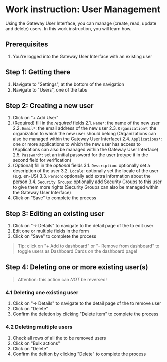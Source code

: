 # Work instruction: User Management

Using the Gateway User Interface, you can manage (create, read, update and delete) users. In this work instruction, you will learn how.

## Prerequisites

1. You're logged into the Gateway User Interface with an existing user

## Step 1: Getting there

1. Navigate to "Settings", at the bottom of the navigation
2. Navigate to "Users", one of the tabs

## Step 2: Creating a new user

1. Click on "+ Add User"
2. (Required) fill in the _required_ fields
   2.1. `Name*`: the name of the new user
   2.2. `Email*`: the email address of the new user
   2.3. `Organization*`: the organization to which the new user should belong (Organizations can also be managed within the Gateway User Interface)
   2.4. `Applications*`: one or more applications to which the new user has access to (Applications can also be managed within the Gateway User Interface)
   2.5. `Password*`: set an initial password for the user (retype it in the second field for verification)
3. (Optional) fill in the _optional_ fields
   3.1. `Description`: optionally set a description of the user
   3.2. `Locale`: optionally set the locale of the user (e.g. en-US)
   3.3. `Person`: optionally add extra information about the person
   3.4. `Security Groups`: optionally add Security Groups to this user to give them more rights (Security Groups can also be managed within the Gateway User Interface)
4. Click on "Save" to complete the process

## Step 3: Editing an existing user

1. Click on "-> Details" to navigate to the detail page of the to edit user
2. Edit one or multiple fields in the form
3. Click on "Save" to complete the process

> Tip: click on "+ Add to dashboard" or "- Remove from dashboard" to toggle users as Dashboard Cards on the dashboard page!

## Step 4: Deleting one or more existing user(s)

> Attention: this action can _NOT_ be reversed!

### 4.1 Deleting one existing user

1. Click on "-> Details" to navigate to the detail page of the to remove user
2. Click on "Delete"
3. Confirm the deletion by clicking "Delete item" to complete the process

### 4.2 Deleting multiple users

1. Check all rows of all the to be removed users
2. Click on "Bulk actions"
3. Click on "Delete"
4. Confirm the deltion by clicking "Delete" to complete the process
